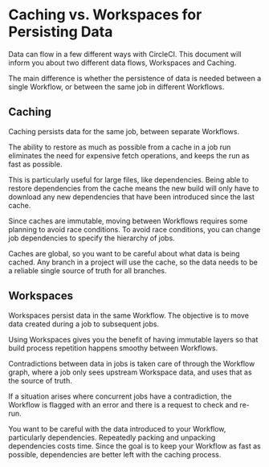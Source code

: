# Caching vs. Workspaces for Persisting Data

Data can flow in a few different ways with CircleCI. This document will inform you about two different data flows, Workspaces and Caching.

The main difference is whether the persistence of data is needed between a single Workflow, or between the same job in different Workflows.

## Caching
Caching persists data for the same job, between separate Workflows.

The ability to restore as much as possible from a cache in a job run eliminates the need for expensive fetch operations, and keeps the run as fast as possible.

This is particularly useful for large files, like dependencies. Being able to restore dependencies from the cache means the new build will only have to download any new dependencies that have been introduced since the last cache.

Since caches are immutable, moving between Workflows requires some planning to avoid race conditions. To avoid race conditions, you can change job dependencies to specify the hierarchy of jobs.

Caches are global, so you want to be careful about what data is being cached. Any branch in a project will use the cache, so the data needs to be a reliable single source of truth for all branches.

## Workspaces
Workspaces persist data in the same Workflow. The objective is to move data created during a job to subsequent jobs.

Using Workspaces gives you the benefit of having immutable layers so that build process repetition happens smoothy between Workflows.

Contradictions between data in jobs is taken care of through the Workflow graph, where a job only sees upstream Workspace data, and uses that as the source of truth.

If a situation arises where concurrent jobs have a contradiction, the Workflow is flagged with an error and there is a request to check and re-run.

You want to be careful with the data introduced to your Workflow, particularly dependencies. Repeatedly packing and unpacking dependencies costs time. Since the goal is to keep your Workflow as fast as possible, dependencies are better left with the caching process.

